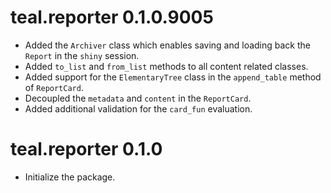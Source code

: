 # teal.reporter 0.1.0.9005

* Added the `Archiver` class which enables saving and loading back the `Report` in the `shiny` session.
* Added `to_list` and `from_list` methods to all content related classes.
* Added support for the `ElementaryTree` class in the `append_table` method of `ReportCard`.
* Decoupled the `metadata` and `content` in the `ReportCard`.
* Added additional validation for the `card_fun` evaluation.


# teal.reporter 0.1.0

* Initialize the package.
